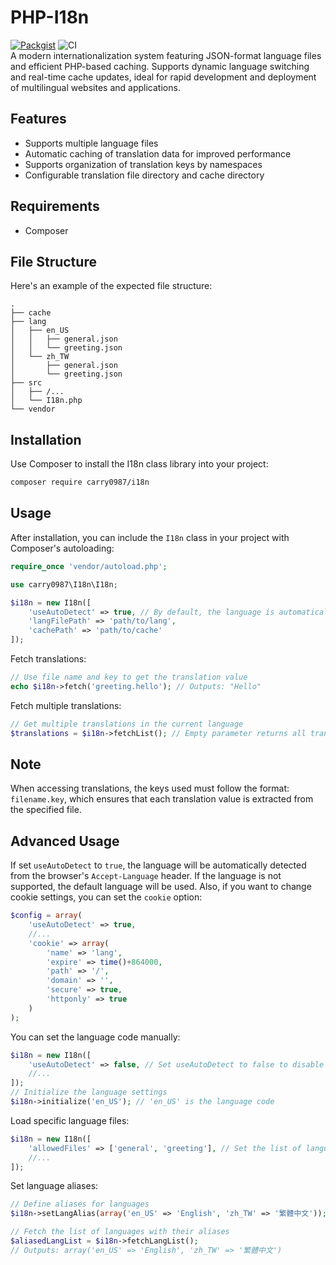 # PHP-I18n
[![Packgist](https://img.shields.io/packagist/v/carry0987/i18n.svg?style=flat-square)](https://packagist.org/packages/carry0987/i18n)
![CI](https://github.com/carry0987/PHP-I18n/actions/workflows/CI.yml/badge.svg)  
A modern internationalization system featuring JSON-format language files and efficient PHP-based caching. Supports dynamic language switching and real-time cache updates, ideal for rapid development and deployment of multilingual websites and applications.

## Features
- Supports multiple language files
- Automatic caching of translation data for improved performance
- Supports organization of translation keys by namespaces
- Configurable translation file directory and cache directory

## Requirements
- Composer

## File Structure
Here's an example of the expected file structure:
```
.
├── cache
├── lang
│   ├── en_US
│   │   ├── general.json
│   │   └── greeting.json
│   └── zh_TW
│       ├── general.json
│       └── greeting.json
├── src
│   ├── /...
│   └── I18n.php
└── vendor
```

## Installation
Use Composer to install the I18n class library into your project:

``` bash
composer require carry0987/i18n
```

## Usage
After installation, you can include the `I18n` class in your project with Composer's autoloading:
```php
require_once 'vendor/autoload.php';

use carry0987\I18n\I18n;

$i18n = new I18n([
    'useAutoDetect' => true, // By default, the language is automatically detected
    'langFilePath' => 'path/to/lang', 
    'cachePath' => 'path/to/cache'
]);
```

Fetch translations:
```php
// Use file name and key to get the translation value
echo $i18n->fetch('greeting.hello'); // Outputs: "Hello"
```

Fetch multiple translations:
```php
// Get multiple translations in the current language
$translations = $i18n->fetchList(); // Empty parameter returns all translations
```

## Note
When accessing translations, the keys used must follow the format: `filename.key`, which ensures that each translation value is extracted from the specified file.

## Advanced Usage
If set `useAutoDetect` to `true`, the language will be automatically detected from the browser's `Accept-Language` header. If the language is not supported, the default language will be used. Also, if you want to change cookie settings, you can set the `cookie` option:
```php
$config = array(
    'useAutoDetect' => true,
    //...
    'cookie' => array(
        'name' => 'lang',
        'expire' => time()+864000,
        'path' => '/',
        'domain' => '',
        'secure' => true,
        'httponly' => true
    )
);
```

You can set the language code manually:
```php
$i18n = new I18n([
    'useAutoDetect' => false, // Set useAutoDetect to false to disable automatic language detection
    //...
]);
// Initialize the language settings
$i18n->initialize('en_US'); // 'en_US' is the language code
```

Load specific language files:
```php
$i18n = new I18n([
    'allowedFiles' => ['general', 'greeting'], // Set the list of language files to be loaded
    //...
]);
```

Set language aliases:
```php
// Define aliases for languages
$i18n->setLangAlias(array('en_US' => 'English', 'zh_TW' => '繁體中文'));

// Fetch the list of languages with their aliases
$aliasedLangList = $i18n->fetchLangList();
// Outputs: array('en_US' => 'English', 'zh_TW' => '繁體中文')
```
